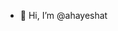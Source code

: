 - 👋 Hi, I’m @ahayeshat
<!---
ahayeshat/ahayeshat is a ✨ special ✨ repository because its `README.md` (this file) appears on your GitHub profile.
You can click the Preview link to take a look at your changes.
--->
